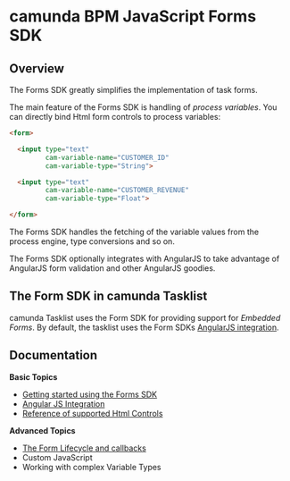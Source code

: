 # camunda BPM JavaScript Forms SDK

## Overview

The Forms SDK greatly simplifies the implementation of task forms.

The main feature of the Forms SDK is handling of *process variables*. You can directly bind Html
form controls to process variables:

```html
<form>

  <input type="text" 
         cam-variable-name="CUSTOMER_ID"
         cam-variable-type="String">

  <input type="text" 
         cam-variable-name="CUSTOMER_REVENUE" 
         cam-variable-type="Float">

</form>
```

The Forms SDK handles the fetching of the variable values from the process engine, type conversions
and so on.

The Forms SDK optionally integrates with AngularJS to take advantage of AngularJS form
validation and other AngularJS goodies.

## The Form SDK in camunda Tasklist

camunda Tasklist uses the Form SDK for providing support for *Embedded Forms*. By default, the
tasklist uses the Form SDKs [AngularJS integration][angularjs].

## Documentation

**Basic Topics**

* [Getting started using the Forms SDK][getting-started]
* [Angular JS Integration][angularjs]
* [Reference of supported Html Controls][controls]

**Advanced Topics**

* [The Form Lifecycle and callbacks][lifecycle]
* Custom JavaScript
* Working with complex Variable Types




[start-event]: //stage.docs.camunda.org/api-references/bpmn20/#events-start-events
[user-task]:   //stage.docs.camunda.org/api-references/bpmn20/#tasks-user-task
[webservices]: webservices
[controls]:    controls/index.md
[angularjs]: support-angularjs.md
[getting-started]: getting-started.md
[lifecycle]: lifecycle.md
